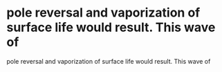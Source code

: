 # pole reversal and vaporization of surface life would result. This wave of

pole reversal and vaporization of surface life would result. This wave of